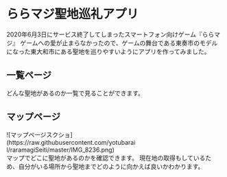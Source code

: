 # ららマジ聖地巡礼アプリ
2020年6月3日にサービス終了してしまったスマートフォン向けゲーム『ららマジ』
ゲームへの愛が止まらなかったので、ゲームの舞台である東奏市のモデルになった東大和市にある聖地を巡りやすいようにアプリを作ってみました。

## 一覧ページ
どんな聖地があるのか一覧で見ることができます。

## マップページ
<div style="width: 60%">![マップページスクショ](https://raw.githubusercontent.com/yotubarail/raramagiSeiti/master/IMG_8236.png)</div>
マップでどこに聖地があるのかを確認できます。
現在地の取得もしているため、自分がいる場所から聖地までどのように向かえば良いかわかります。
